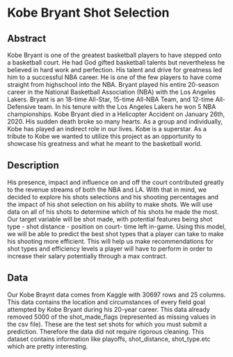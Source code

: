 # Kobe Bryant Shot Selection 
## Abstract 
Kobe Bryant is one of the greatest basketball players to have stepped onto a basketball court. He 
had God gifted basketball talents but nevertheless he believed in hard work and perfection. His talent 
and drive for greatness led him to a successful NBA career.  He is one of the few players to have come straight from highschool into the NBA. ​Bryant played his entire 20-season career in the ​National Basketball Association​ (NBA) with the ​Los Angeles Lakers​. Bryant is an 18-time All-Star, 15-time All-NBA Team, and 12-time  All-Defensive team. In his tenure with the Los Angeles Lakers he won 5 NBA championships.  Kobe Bryant died in a Helicopter Accident on January 26th, 2020. His sudden 
death broke so many hearts. As a group and individually, Kobe has played an indirect role in our lives. 
Kobe is a superstar. As a tribute to Kobe we wanted to utilize this project as an opportunity to showcase 
his greatness and what he meant to the basketball world.  
## Description 
His presence, impact and influence on and off the court contributed greatly to the revenue 
streams of both the NBA and LA. With that in mind, we decided to explore his shots selections and his 
shooting percentages and the impact of his shot selection on his ability to make shots. We will use data 
on all of his shots to determine which of his shots he made the most.  Our target variable will be shot 
made, with potential features being shot type - shot distance - position on court- time left in-game. 
Using this model, we will be able to predict the best shot types that a player can take to make his 
shooting more efficient. This will help us make recommendations for shot types and efficiency levels a 
player will have to perform in order to increase their salary potentially through a max contract. 
## Data 
Our Kobe Braynt data comes from Kaggle with 30697 rows and 25 columns. This data contains the 
location and circumstances of every field goal attempted by Kobe Bryant during his 20-year career. This 
data already removed 5000 of the shot_made_flags (represented as missing values in the csv file). These 
are the test set shots for which you must submit a prediction. Therefore the data did not require rigorous 
cleaning. This dataset contains information like playoffs, shot_distance, shot_type.etc which are pretty 
interesting. 
